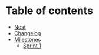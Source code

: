 # Table of contents

* [Nest](README.md)
* [Changelog](changelog.md)
* [Milestones](milestones/README.md)
  * [Sprint 1](milestones/sprint-1.md)

